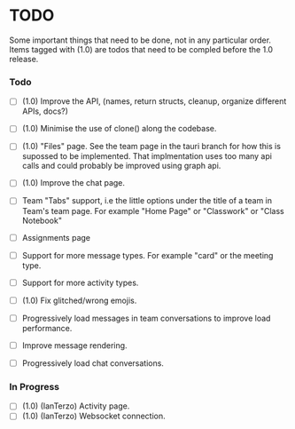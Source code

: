 # TODO

Some important things that need to be done, not in any particular order. Items tagged with (1.0) are todos that need to be compled before the 1.0 release.

### Todo

- [ ] (1.0) Improve the API, (names, return structs, cleanup, organize different APIs, docs?)
- [ ] (1.0) Minimise the use of clone() along the codebase.

- [ ] (1.0) "Files" page. See the team page in the tauri branch for how this is supossed to be implemented. That implmentation uses too many api calls and could probably be improved using graph api.
- [ ] (1.0) Improve the chat page.
- [ ] Team "Tabs" support, i.e the little options under the title of a team in Team's team page. For example "Home Page" or "Classwork" or "Class Notebook"
- [ ] Assignments page
- [ ] Support for more message types. For example "card" or the meeting type.
- [ ] Support for more activity types.
- [ ] (1.0) Fix glitched/wrong emojis.
- [ ] Progressively load messages in team conversations to improve load performance.
- [ ] Improve message rendering.
- [ ] Progressively load chat conversations.

### In Progress

- [ ] (1.0) (IanTerzo) Activity page.
- [ ] (1.0) (IanTerzo) Websocket connection.
